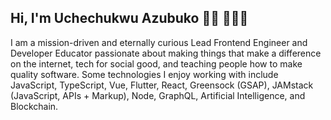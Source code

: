 ## Hi, I'm Uchechukwu Azubuko 👋🏾 👨🏾‍💻

I am a mission-driven and eternally curious Lead Frontend Engineer and Developer Educator passionate about making things that make a difference on the internet, tech for social good, and teaching people how to make quality software. Some technologies I enjoy working with include JavaScript, TypeScript, Vue, Flutter, React, Greensock (GSAP), JAMstack (JavaScript, APIs + Markup), Node, GraphQL, Artificial Intelligence, and Blockchain.
<!--
### Find me around the web

**UcheAzubuko/UcheAzubuko** is a ✨ _special_ ✨ repository because its `README.md` (this file) appears on your GitHub profile.

Here are some ideas to get you started:

- 🔭 I’m currently working on ...
- 🌱 I’m currently learning ...
- 👯 I’m looking to collaborate on ...
- 🤔 I’m looking for help with ...
- 💬 Ask me about ...
- 📫 How to reach me: ...
- 😄 Pronouns: ...
- ⚡ Fun fact: ...
-->
